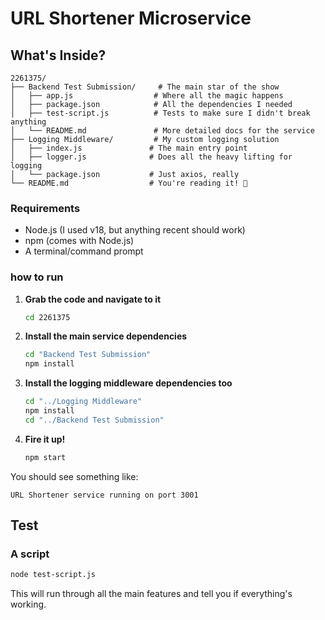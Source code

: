 # URL Shortener Microservice 

## What's Inside? 

```
2261375/
├── Backend Test Submission/     # The main star of the show
│   ├── app.js                  # Where all the magic happens
│   ├── package.json            # All the dependencies I needed
│   ├── test-script.js          # Tests to make sure I didn't break anything
│   └── README.md               # More detailed docs for the service
├── Logging Middleware/         # My custom logging solution
│   ├── index.js               # The main entry point
│   ├── logger.js              # Does all the heavy lifting for logging
│   └── package.json           # Just axios, really
└── README.md                  # You're reading it! 📖
```

### Requirements
- Node.js (I used v18, but anything recent should work)
- npm (comes with Node.js)
- A terminal/command prompt


### how to run

1. **Grab the code and navigate to it**
   ```bash
   cd 2261375
   ```

2. **Install the main service dependencies**
   ```bash
   cd "Backend Test Submission"
   npm install
   ```

3. **Install the logging middleware dependencies too**
   ```bash
   cd "../Logging Middleware"
   npm install
   cd "../Backend Test Submission"
   ```

4. **Fire it up!**
   ```bash
   npm start
   ```

You should see something like:
```
URL Shortener service running on port 3001
```

## Test

### A script
```bash
node test-script.js
```

This will run through all the main features and tell you if everything's working.


